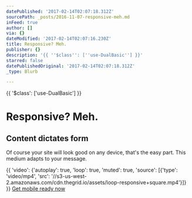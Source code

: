 ```yaml
---
datePublished: '2017-02-14T02:07:18.312Z'
sourcePath: _posts/2016-11-07-responsive-meh.md
inFeed: true
author: []
via: {}
dateModified: '2017-02-14T02:07:16.230Z'
title: Responsive? Meh.
publisher: {}
description: '{{ ''$class'': [''use-DualBasic''] }}'
starred: false
datePublishedOriginal: '2017-02-14T02:07:18.312Z'
_type: Blurb

---
```

{{ '$class': \['use-DualBasic'\] }}

# Responsive? Meh.

## Content dictates form

Of course your site will look good on any device, that's the easy part. This medium adapts to your message.

{{ 'video': {'autoplay': true, 'loop': true, 'muted': true, 'source': \[{'type': 'video/mp4', 'src': '//s3-us-west-2.amazonaws.com/cdn.thegrid.io/assets/loop-responsive+square.mp4'}\]} }}
[Get mobile ready now][0]

[0]: https://plans.thegrid.io/
